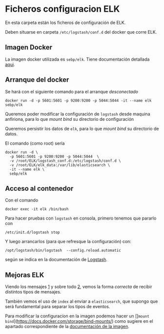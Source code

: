 # Ficheros configuracion ELK

En esta carpeta están los ficheros de configuración de
ELK.

Deben situarse en carpeta `/etc/logstash/conf.d` del docker que
corre ELK.

## Imagen Docker

La imagen docker utilizada es `sebp/elk`.
Tiene documentación detallada [aqui](https://elk-docker.readthedocs.io/).

## Arranque del docker

Se hará con el siguiente comando para el arranque *desconectado*

```
docker run -d -p 5601:5601 -p 9200:9200 -p 5044:5044 -it --name elk sebp/elk
```

Queremos poder modificar la configuración de `logstash` desde
maquina anfiriona, para lo que *mount bind* su directorio de configuración

Queremos persistir los datos de `elk`, para lo que *mount bind* su
directorio de datos.

El comando (como root) sería

```
docker run -d \
  -p 5601:5601 -p 9200:9200 -p 5044:5044  \
  -v /root/ELK/logstash_conf.d:/etc/logstash/conf.d \
  -v /root/ELK/elk_data:/var/lib/elasticsearch \
  -it --name elk \
  sebp/elk

```


## Acceso al contenedor

Con el comando

```
docker exec -it elk /bin/bash
```

Para hacer pruebas con `logstash` en consola, primero tenemos que pararlo con

```
/etc/init.d/logstash stop
```

Y luego arrancarlos (para que refresque la configuración) con:

```
/opt/logstash/bin/logstash  --config.reload.automatic
```

según se indica en la documentación de [Logstash][logDocu].

[logDocu]: https://www.elastic.co/guide/en/logstash/7.3/advanced-pipeline.html

## Mejoras ELK

Viendo los mensajes [1][1] y sobre todo [2][2],
vemos la forma *correcta* de recibir distintos tipos de mensajes.

También vemos el uso de `index` al enviar a `elasticsearch`, que
supongo que será fundamental para separar los tipos de eventos.

[1]: https://discuss.elastic.co/t/different-kinds-of-events-from-filebeat-to-logstash-assorting-and-parsing/140391
[2]: https://discuss.elastic.co/t/filter-multiple-different-file-beat-logs-in-logstash/76847/3

Para modificar la configuracíon en la imagen podemos hacer un
[]`mount bind`](https://docs.docker.com/storage/bind-mounts/)
como sugiere en el apartado correspondiente de
la [documentación de la imagen](https://elk-docker.readthedocs.io/#tweaking-the-image).
